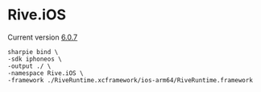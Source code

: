 # Rive.iOS

Current version
[6.0.7](https://github.com/rive-app/rive-ios)

```
sharpie bind \
-sdk iphoneos \
-output ./ \
-namespace Rive.iOS \
-framework ./RiveRuntime.xcframework/ios-arm64/RiveRuntime.framework
```